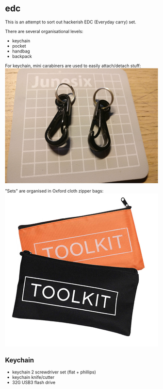 # edc
This is an attempt to sort out hackerish EDC (Everyday carry) set.

There are several organisational levels:
- keychain
- pocket
- handbag
- backpack

For keychain, mini carabiners are used to easily attach/detach stuff:
![Carabiners](img/carabiners.png?raw=true "Carabiners")

"Sets" are organised in Oxford cloth zipper bags:
![Zipper](img/zipper.png?raw=true "Zipper")

## Keychain


- keychain 2 screwdriver set (flat + phillips)
- keychain knife/cutter
- 32G USB3 flash drive
